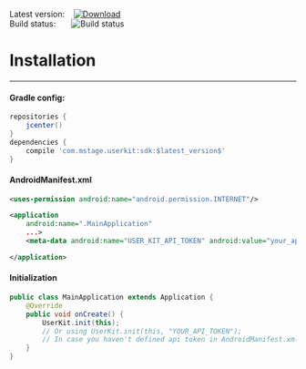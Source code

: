 Latest version:&nbsp;&nbsp;&nbsp;&nbsp;[![Download](https://api.bintray.com/packages/mstage/mStage-SDK/UserKit-SDK/images/download.svg) ](https://bintray.com/mstage/mStage-SDK/UserKit-SDK/_latestVersion)<br>
Build status:&nbsp;&nbsp;&nbsp;&nbsp;&nbsp;&nbsp;&nbsp;![Build status](https://circleci.com/gh/jupitervn/userKit-Android-SDK/tree/master.svg?style=shield&circle-token=0cb9923a82f369171f87d827bbc497e11b495e6d)
# Installation
-------
#### Gradle config:
```gradle
repositories {
    jcenter()
}
dependencies {
    compile 'com.mstage.userkit:sdk:$latest_version$'
}
```
#### AndroidManifest.xml
```xml
<uses-permission android:name="android.permission.INTERNET"/>

<application
    android:name=".MainApplication"
    ...>
    <meta-data android:name="USER_KIT_API_TOKEN" android:value="your_api_token_here" />

</application>
```
#### Initialization
```java
public class MainApplication extends Application {
    @Override
    public void onCreate() {
        UserKit.init(this);
        // Or using UserKit.init(this, "YOUR_API_TOKEN");
        // In case you haven't defined api token in AndroidManifest.xml
    }
}
```
